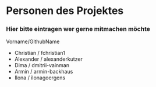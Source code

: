 # Personen des Projektes

### Hier bitte eintragen wer gerne mitmachen möchte
Vorname/GithubName
- Christian / fchristian1
- Alexander / alexanderkutzer
- Dima / dmitrii-vainman
- Armin / armin-backhaus
- Ilona / ilonagoergens
